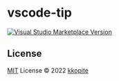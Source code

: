 # vscode-tip

<a href="https://marketplace.visualstudio.com/items?itemName=kkopite.vscode-tip" target="__blank"><img src="https://img.shields.io/visual-studio-marketplace/v/kkopite.vscode-tip.svg?color=eee&amp;label=VS%20Code%20Marketplace&logo=visual-studio-code" alt="Visual Studio Marketplace Version" /></a>

## License

[MIT](./LICENSE) License © 2022 [kkopite](https://github.com/action-hong)
